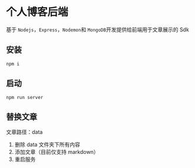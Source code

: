 # 个人博客后端

基于 `Nodejs`，`Express`，`Nodemon`和 `MongoDB`开发提供给前端用于文章展示的 Sdk

## 安装

`npm i`

## 启动

`npm run server`

## 替换文章

文章路径：data

1. 删除 data 文件夹下所有内容
2. 添加文章（目前仅支持 markdown）
3. 重启服务
